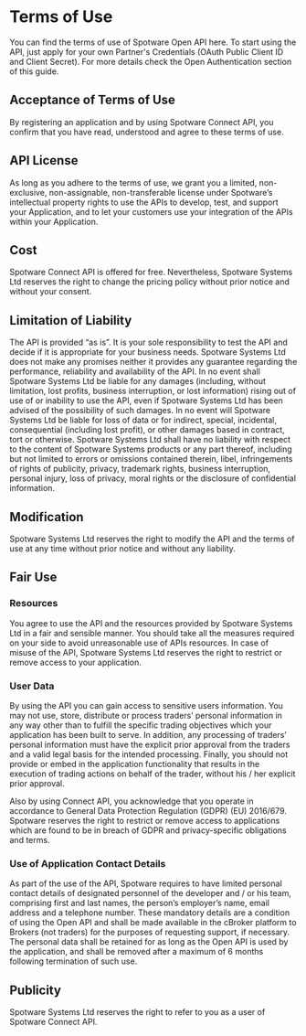# Terms of Use

You can find the terms of use of Spotware Open API here. To start using the API, just apply for your own Partner's Credentials (OAuth Public Client ID and Client Secret). For more details check the Open Authentication section of this guide.

## Acceptance of Terms of Use
By registering an application and by using Spotware Connect API, you confirm that you have read, understood and agree to these terms of use.

## API License
As long as you adhere to the terms of use, we grant you a limited, non-exclusive, non-assignable, non-transferable license under Spotware’s intellectual property rights to use the APIs to develop, test, and support your Application, and to let your customers use your integration of the APIs within your Application.

## Cost
Spotware Connect API is offered for free. Nevertheless, Spotware Systems Ltd reserves the right to change the pricing policy without prior notice and without your consent.

## Limitation of Liability
The API is provided “as is”. It is your sole responsibility to test the API and decide if it is appropriate for your business needs. Spotware Systems Ltd does not make any promises neither it provides any guarantee regarding the performance, reliability and availability of the API. In no event shall Spotware Systems Ltd be liable for any damages (including, without limitation, lost profits, business interruption, or lost information) rising out of use of or inability to use the API, even if Spotware Systems Ltd has been advised of the possibility of such damages. In no event will Spotware Systems Ltd be liable for loss of data or for indirect, special, incidental, consequential (including lost profit), or other damages based in contract, tort or otherwise. Spotware Systems Ltd shall have no liability with respect to the content of Spotware Systems products or any part thereof, including but not limited to errors or omissions contained therein, libel, infringements of rights of publicity, privacy, trademark rights, business interruption, personal injury, loss of privacy, moral rights or the disclosure of confidential information.

## Modification
Spotware Systems Ltd reserves the right to modify the API and the terms of use at any time without prior notice and without any liability.

## Fair Use

### Resources
You agree to use the API and the resources provided by Spotware Systems Ltd in a fair and sensible manner. You should take all the measures required on your side to avoid unreasonable use of APIs resources. In case of misuse of the API, Spotware Systems Ltd reserves the right to restrict or remove access to your application.

### User Data
By using the API you can gain access to sensitive users information. You may not use, store, distribute or process traders’ personal information in any way other than to fulfill the specific trading objectives which your application has been built to serve. In addition, any processing of traders’ personal information must have the explicit prior approval from the traders and a valid legal basis for the intended processing. Finally, you should not provide or embed in the application functionality that results in the execution of trading actions on behalf of the trader, without his / her explicit prior approval.

Also by using Connect API, you acknowledge that you operate in accordance to General Data Protection Regulation (GDPR) (EU) 2016/679. Spotware reserves the right to restrict or remove access to applications which are found to be in breach of GDPR and privacy-specific obligations and terms.

### Use of Application Contact Details
As part of the use of the API, Spotware requires to have limited personal contact details of designated personnel of the developer and / or his team, comprising first and last names, the person’s employer’s name, email address and a telephone number. These mandatory details are a condition of using the Open API and shall be made available in the cBroker platform to Brokers (not traders) for the purposes of requesting support, if necessary. The personal data shall be retained for as long as the Open API is used by the application, and shall be removed after a maximum of 6 months following termination of such use.

## Publicity
Spotware Systems Ltd reserves the right to refer to you as a user of Spotware Connect API.